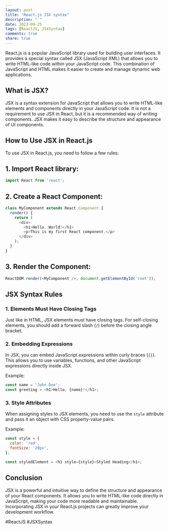 ```yaml
---
layout: post
title: "React.js JSX syntax"
description: " "
date: 2023-09-25
tags: [ReactJS, JSXSyntax]
comments: true
share: true
---
```


React.js is a popular JavaScript library used for building user interfaces. It provides a special syntax called JSX (JavaScript XML) that allows you to write HTML-like code within your JavaScript code. This combination of JavaScript and HTML makes it easier to create and manage dynamic web applications.

## What is JSX?

JSX is a syntax extension for JavaScript that allows you to write HTML-like elements and components directly in your JavaScript code. It is not a requirement to use JSX in React, but it is a recommended way of writing components. JSX makes it easy to describe the structure and appearance of UI components.

## How to Use JSX in React.js

To use JSX in React.js, you need to follow a few rules:

## 1. Import React library:

```javascript
import React from 'react';
```

## 2. Create a React Component:

```javascript
class MyComponent extends React.Component {
  render() {
    return (
      <div>
        <h1>Hello, World!</h1>
        <p>This is my first React component.</p>
      </div>
    );
  }
}
```

## 3. Render the Component:

```javascript
ReactDOM.render(<MyComponent />, document.getElementById('root'));
```

## JSX Syntax Rules

### 1. Elements Must Have Closing Tags

Just like in HTML, JSX elements must have closing tags. For self-closing elements, you should add a forward slash (`/`) before the closing angle bracket.

### 2. Embedding Expressions

In JSX, you can embed JavaScript expressions within curly braces (`{}`). This allows you to use variables, functions, and other JavaScript expressions directly inside JSX.

Example:

```javascript
const name = 'John Doe';
const greeting = <h1>Hello, {name}!</h1>;
```

### 3. Style Attributes

When assigning styles to JSX elements, you need to use the `style` attribute and pass it an object with CSS property-value pairs.

Example:

```javascript
const style = {
  color: 'red',
  fontSize: '20px',
};

const styledElement = <h1 style={style}>Styled Heading</h1>;
```

## Conclusion

JSX is a powerful and intuitive way to define the structure and appearance of your React components. It allows you to write HTML-like code directly in JavaScript, making your code more readable and maintainable. Incorporating JSX in your React.js projects can greatly improve your development workflow. 

#ReactJS #JSXSyntax